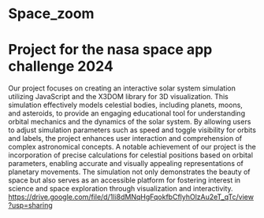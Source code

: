 # Space_zoom
# Project for the nasa space app challenge 2024
Our project focuses on creating an interactive solar system simulation utilizing JavaScript and the X3DOM library for 3D visualization. This simulation effectively models celestial bodies, including planets, moons, and asteroids, to provide an engaging educational tool for understanding orbital mechanics and the dynamics of the solar system. By allowing users to adjust simulation parameters such as speed and toggle visibility for orbits and labels, the project enhances user interaction and comprehension of complex astronomical concepts. A notable achievement of our project is the incorporation of precise calculations for celestial positions based on orbital parameters, enabling accurate and visually appealing representations of planetary movements. The simulation not only demonstrates the beauty of space but also serves as an accessible platform for fostering interest in science and space exploration through visualization and interactivity.  
<https://drive.google.com/file/d/1Ii8dMNqHgFqokfbCflyhOlzAu2eT_qTc/view?usp=sharing>
